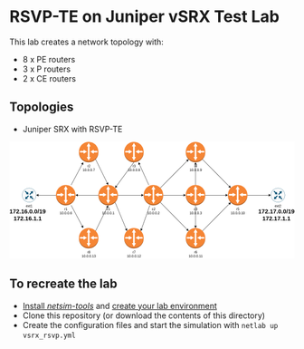 # RSVP-TE on Juniper vSRX Test Lab

This lab creates a network topology with:

* 8 x PE routers
* 3 x P routers
* 2 x CE routers

## Topologies

* Juniper SRX with RSVP-TE

![mpls_network](mpls.png)

## To recreate the lab

* [Install *netsim-tools*](https://netsim-tools.readthedocs.io/en/latest/install.html) and [create your lab environment](https://netsim-tools.readthedocs.io/en/latest/install.html#building-the-lab-environment)
* Clone this repository (or download the contents of this directory)
* Create the configuration files and start the simulation with `netlab up vsrx_rsvp.yml`
